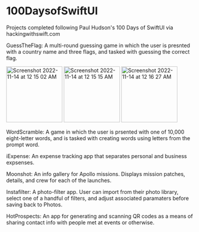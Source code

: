 # 100DaysofSwiftUI
Projects completed following Paul Hudson's 100 Days of SwiftUI via hackingwithswift.com

GuessTheFlag:
  A multi-round guessing game in which the user is presnted with a country name and three flags, and tasked with guessing the correct flag.
  
  
  <img width="150" alt="Screenshot 2022-11-14 at 12 15 02 AM" src="https://user-images.githubusercontent.com/110639779/201581097-5f907fc9-781b-4bcd-a2f4-33cb92418bcd.png">
<img width="150" alt="Screenshot 2022-11-14 at 12 15 15 AM" src="https://user-images.githubusercontent.com/110639779/201581100-bc669570-293e-4290-a8ff-bb9b5db9f17e.png">
<img width="150" alt="Screenshot 2022-11-14 at 12 16 27 AM" src="https://user-images.githubusercontent.com/110639779/201581104-a6690e4c-1a35-4be4-991c-59d436fc2121.png">
  
  
WordScramble:
  A game in which the user is prsented with one of 10,000 eight-letter words, and is tasked with creating words using letters from the prompt word.
  
  
iExpense:
  An expense tracking app that separates personal and business expsenses.
  
  
Moonshot:
  An info gallery for Apollo missions. Displays mission patches, details, and crew for each of the launches.
  
  
Instafilter:
  A photo-filter app. User can import from their photo library, select one of a handful of filters, and adjust associated paramaters before saving back to Photos.
  
  
HotProspects:
  An app for generating and scanning QR codes as a means of sharing contact info with people met at events or otherwise. 

